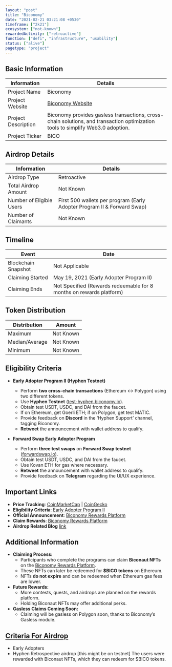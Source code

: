 ```yaml
---
layout: "post"
title: "Biconomy"
date: "2021-02-21 03:21:08 +0530"
timeframe: ["2k21"]
ecosystem: ["not-known"]
rewardedActivity: ["retroactive"]
function: ["defi", "infrastructure", "usability"]
status: ["alive"]
pagetype: "project"
---
```


## Basic Information

| Information         | Details                                                                                                                        |
| ------------------- | ------------------------------------------------------------------------------------------------------------------------------ |
| Project Name        | Biconomy                                                                                                                       |
| Project Website     | [Biconomy Website](https://biconomy.io)                                                                                        |
| Project Description | Biconomy provides gasless transactions, cross-chain solutions, and transaction optimization tools to simplify Web3.0 adoption. |
| Project Ticker      | BICO                                                                                                                           |

## Airdrop Details

| Information              | Details                                                                 |
| ------------------------ | ----------------------------------------------------------------------- |
| Airdrop Type             | Retroactive                                                             |
| Total Airdrop Amount     | Not Known                                                               |
| Number of Eligible Users | First 500 wallets per program (Early Adopter Program II & Forward Swap) |
| Number of Claimants      | Not Known                                                               |

## Timeline

| Event               | Date                                                                |
| ------------------- | ------------------------------------------------------------------- |
| Blockchain Snapshot | Not Applicable                                                      |
| Claiming Started    | May 19, 2021 (Early Adopter Program II)                             |
| Claiming Ends       | Not Specified (Rewards redeemable for 8 months on rewards platform) |

## Token Distribution

| Distribution   | Amount    |
| -------------- | --------- |
| Maximum        | Not Known |
| Median/Average | Not Known |
| Minimum        | Not Known |

## Eligibility Criteria

- **Early Adopter Program II (Hyphen Testnet)**

  - Perform **two cross-chain transactions** (Ethereum ↔ Polygon) using two different tokens.
  - Use **Hyphen Testnet** ([test-hyphen.biconomy.io](https://test-hyphen.biconomy.io)).
  - Obtain test USDT, USDC, and DAI from the faucet.
  - If on Ethereum, get Goerli ETH; if on Polygon, get test MATIC.
  - Provide feedback on **Discord** in the ‘Hyphen Support’ channel, tagging Biconomy.
  - **Retweet** the announcement with wallet address to qualify.

- **Forward Swap Early Adopter Program**
  - Perform **three test swaps** on **Forward Swap testnet** ([forwardswap.io](https://forwardswap.io)).
  - Obtain test USDT, USDC, and DAI from the faucet.
  - Use Kovan ETH for gas where necessary.
  - **Retweet** the announcement with wallet address to qualify.
  - Provide feedback on **Telegram** regarding the UI/UX experience.

## Important Links

- **Price Tracking**: [CoinMarketCap](https://coinmarketcap.com/currencies/biconomy) | [CoinGecko](https://www.coingecko.com/en/coins/biconomy)
- **Eligibility Criteria**: [Early Adopter Program II](https://medium.com/biconomy/biconomy-early-adopter-program-ii-e2cf235fc76c)
- **Official Announcement**: [Biconomy Rewards Platform](https://medium.com/biconomy/introducing-the-biconomy-rewards-platform-8ab1b2ff535b)
- **Claim Rewards**: [Biconomy Rewards Platform](https://rewards.biconomy.io/)
- **Airdrop Related Blog** [link](https://medium.com/biconomy/tagged/airdrop)

## Additional Information

- **Claiming Process:**
  - Participants who complete the programs can claim **Biconaut NFTs** on the [Biconomy Rewards Platform](https://rewards.biconomy.io/).
  - These NFTs can later be redeemed for **$BICO tokens** on Ethereum.
  - NFTs **do not expire** and can be redeemed when Ethereum gas fees are lower.
- **Future Rewards:**
  - More contests, quests, and airdrops are planned on the rewards platform.
  - Holding Biconaut NFTs may offer additional perks.
- **Gasless Claims Coming Soon:**
  - Claiming will be gasless on Polygon soon, thanks to Biconomy’s Gasless module.

## [Criteria For Airdrop](https://medium.com/biconomy/tagged/airdrop)

- Early Adopters
- Hyphen Retrospective airdrop [this might be on testnet]
  The users were rewarded with Biconaut NFTs, which they can redeem for $BICO tokens.